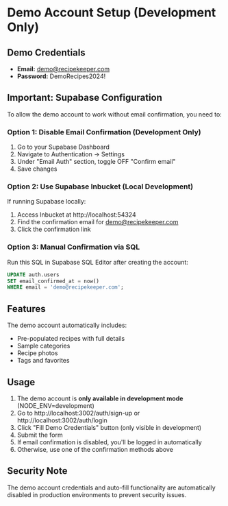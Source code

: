 # Demo Account Setup (Development Only)

## Demo Credentials
- **Email:** demo@recipekeeper.com
- **Password:** DemoRecipes2024!

## Important: Supabase Configuration

To allow the demo account to work without email confirmation, you need to:

### Option 1: Disable Email Confirmation (Development Only)
1. Go to your Supabase Dashboard
2. Navigate to Authentication → Settings
3. Under "Email Auth" section, toggle OFF "Confirm email"
4. Save changes

### Option 2: Use Supabase Inbucket (Local Development)
If running Supabase locally:
1. Access Inbucket at http://localhost:54324
2. Find the confirmation email for demo@recipekeeper.com
3. Click the confirmation link

### Option 3: Manual Confirmation via SQL
Run this SQL in Supabase SQL Editor after creating the account:
```sql
UPDATE auth.users 
SET email_confirmed_at = now() 
WHERE email = 'demo@recipekeeper.com';
```

## Features
The demo account automatically includes:
- Pre-populated recipes with full details
- Sample categories
- Recipe photos
- Tags and favorites

## Usage
1. The demo account is **only available in development mode** (NODE_ENV=development)
2. Go to http://localhost:3002/auth/sign-up or http://localhost:3002/auth/login
3. Click "Fill Demo Credentials" button (only visible in development)
4. Submit the form
5. If email confirmation is disabled, you'll be logged in automatically
6. Otherwise, use one of the confirmation methods above

## Security Note
The demo account credentials and auto-fill functionality are automatically disabled in production environments to prevent security issues.